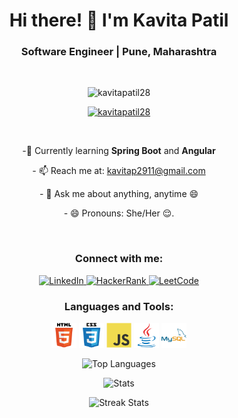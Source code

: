 <div align="center">
  <h1>Hi there! 👋 I'm Kavita Patil</h1>
  <h3>Software Engineer | Pune, Maharashtra</h3>
</div>

<br clear="both">

<div align="center">
  <p>
    <img src="https://komarev.com/ghpvc/?username=kavitapatil28&label=Profile%20views&color=0e75b6&style=flat" alt="kavitapatil28"/>
  </p>

  <p>
    <a href="https://github.com/kavitapatil28">
      <img src="https://github-profile-trophy.vercel.app/?username=kavitapatil28" alt="kavitapatil28"/>
    </a>
  </p>
  <br clear="both">
<div>
  
  <p align="center">
    -🌱 Currently learning <strong>Spring Boot</strong> and <strong>Angular</strong>
  </p>

  <p align="center">
   - 📫 Reach me at: <a href="mailto:kavitap2911@gmail.com">kavitap2911@gmail.com</a>
  </p>

  <p align="center">
   - 💬 Ask me about anything, anytime 😄
  </p>

  <p align="center">
   - 😄 Pronouns: She/Her 😌.
  </p>
  
</div>

<br clear="both">

  <h3 align="center">Connect with me:</h3>
  <p align="center">
    <a href="https://linkedin.com/in/kavitapatil29" target="_blank">
      <img src="https://raw.githubusercontent.com/rahuldkjain/github-profile-readme-generator/master/src/images/icons/Social/linked-in-alt.svg" alt="LinkedIn" height="30" width="40"/>
    </a>
    <a href="https://www.hackerrank.com/kavitap2911" target="_blank">
      <img src="https://raw.githubusercontent.com/rahuldkjain/github-profile-readme-generator/master/src/images/icons/Social/hackerrank.svg" alt="HackerRank" height="30" width="40"/>
    </a>
    <a href="https://www.leetcode.com/kavitap2911" target="_blank">
      <img src="https://raw.githubusercontent.com/rahuldkjain/github-profile-readme-generator/master/src/images/icons/Social/leet-code.svg" alt="LeetCode" height="30" width="40"/>
    </a>
  </p>
</div>

<div align="center">
  <h3>Languages and Tools:</h3>
  <p align="center">
    <img src="https://raw.githubusercontent.com/devicons/devicon/master/icons/html5/html5-original-wordmark.svg" alt="HTML5" width="40" height="40"/>
    <img src="https://raw.githubusercontent.com/devicons/devicon/master/icons/css3/css3-original-wordmark.svg" alt="CSS3" width="40" height="40"/>
<!--     <img src="https://raw.githubusercontent.com/devicons/devicon/master/icons/bootstrap/bootstrap-plain-wordmark.svg" alt="Bootstrap" width="40" height="40"/> -->
    <img src="https://raw.githubusercontent.com/devicons/devicon/master/icons/javascript/javascript-original.svg" alt="JavaScript" width="40" height="40"/>
<!--     <img src="https://raw.githubusercontent.com/devicons/devicon/master/icons/typescript/typescript-original.svg" alt="TypeScript" width="40" height="40"/> -->
<!--     <img src="https://angular.io/assets/images/logos/angular/angular.svg" alt="Angular" width="40" height="40"/> -->
    <img src="https://raw.githubusercontent.com/devicons/devicon/master/icons/java/java-original.svg" alt="Java" width="40" height="40"/>
<!--     <img src="https://www.vectorlogo.zone/logos/springio/springio-icon.svg" alt="Spring" width="40" height="40"/> -->
    <img src="https://raw.githubusercontent.com/devicons/devicon/master/icons/mysql/mysql-original-wordmark.svg" alt="MySQL" width="40" height="40"/>
<!--     <img src="https://raw.githubusercontent.com/devicons/devicon/master/icons/postgresql/postgresql-original-wordmark.svg" alt="PostgreSQL" width="40" height="40"/> -->
<!--     <img src="https://www.vectorlogo.zone/logos/getpostman/getpostman-icon.svg" alt="Postman" width="40" height="40"/> -->
<!--     <img src="https://www.vectorlogo.zone/logos/jenkins/jenkins-icon.svg" alt="Jenkins" width="40" height="40"/> -->
<!--     <img src="https://www.vectorlogo.zone/logos/git-scm/git-scm-icon.svg" alt="Git" width="40" height="40"/> -->
  </p>
</div>

<div align="center">
  <p align="center">
    <img src="https://github-readme-stats.vercel.app/api/top-langs?username=kavitapatil28&show_icons=true&locale=en&layout=compact" alt="Top Languages"/>
  </p>

  <p align="center">
    <img src="https://github-readme-stats.vercel.app/api?username=kavitapatil28&show_icons=true&locale=en" alt="Stats"/>
  </p>

  <p align="center">
    <img src="https://github-readme-streak-stats.herokuapp.com/?user=kavitapatil28" alt="Streak Stats"/>
  </p>
</div>
